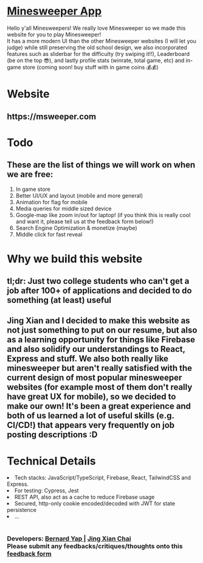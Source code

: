 <h1> <a href="https://msweeper.com" target="_blank"> Minesweeper App </a> </h1>
Hello y'all Minesweepers! We really love Minesweeper so we made this website for you to play Minesweeper! <br/>
It has a more modern UI than the other Minesweeper websites (I will let you judge) while still preserving the old school design, we also incorporated features such as sliderbar for the difficulty (try swiping it!!), Leaderboard (be on the top 😎), and lastly profile stats (winrate, total game, etc) and in-game store (coming soon! buy stuff with in game coins 💰💰)

<br/>
<h1> Website </h1> 
<h2>  https://msweeper.com </h2>

<h1> Todo </h1>
<h2> These are the list of things we will work on when we are free: </h2>
<ol>
  <li> In game store </li>
  <li> Better UI/UX and layout (mobile and more general) </li>
  <li> Animation for flag for mobile </li>
  <li> Media queries for middle sized device </li>
  <li> Google-map like zoom in/out for laptop! (if you think this is really cool and want it, please tell us at the feedback form below!)</li>
  <li> Search Engine Optimization & monetize (maybe) </li>
  <li> Middle click for fast reveal </li>
</ol>

<h1> Why we build this website </h1> 
<h2> tl;dr: Just two college students who can't get a job after 100+ of applications and decided to do something (at least) useful </h2>
<h2> Jing Xian and I decided to make this website as not just something to put on our resume, but also as a learning opportunity for things like Firebase and also solidify our understandings to React, Express and stuff. We also both really like minesweeper but aren't really satisfied with the current design of most popular minesweeper websites (for example most of them don't really have great UX for mobile), so we decided to make our own! It's been a great experience and both of us learned a lot of useful skills (e.g. CI/CD!) that appears very frequently on job posting descriptions :D </h2>
<h1> Technical Details </h1>
<li> Tech stacks: JavaScript/TypeScript, Firebase, React, TailwindCSS and Express. </li> 
<li> For testing: Cypress, Jest </li> 
<li> REST API, also act as a cache to reduce Firebase usage </li>
<li> Secured, http-only cookie encoded/decoded with JWT for state persistence </li>
<li> ... </li>

</br>
<h3>
Developers: <a href="https://github.com/DenardYap"> Bernard Yap </a> | <a href="https://github.com/jingxian01"> Jing Xian Chai</a> </br>
Please submit any feedbacks/critiques/thoughts onto this <a href= "https://docs.google.com/forms/d/e/1FAIpQLSe3sQJtLYV5iZ6kCK74OGhEaCykoJqktLfuJwX2Xag0J_Z1GQ/viewform"> feedback form </a> 
</h3>
